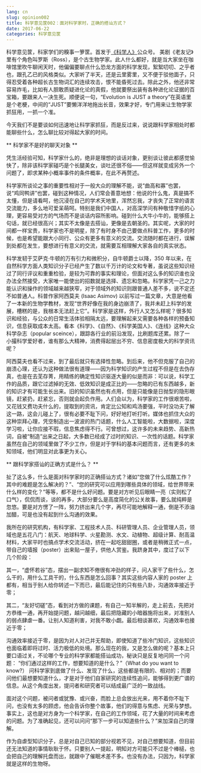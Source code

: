 ```yaml
---
lang: cn
slug: opinion002
title: 科学意见筐002：面对科学家时，正确的搭讪方式？
date: 2017-06-22
categories: 科学意见筐
---
```


科学意见筐，科家学们的糗事一箩筐。首发于[《科学人》](http://www.guokr.com/scientific/)公众号。
美剧《老友记》里有个角色叫罗斯（Ross），是个古生物学家。此人什么都好，就是当大家坐在咖啡馆里吹牛聊闲天时，他偏偏要聊点什么恐龙方面的科学发现，絮絮叨叨、之乎者也，跟孔乙已的风格类似。大家听了半天，还是云里雾里，又不便于驳他面子，只得忍受着各种超长古生物词汇的连续攻击，恨不能昏死过去。除此之外，他还非常容易炸毛，比如有人胆敢质疑进化论的真假，他就要祭出装有各种进化论证据的百宝箱，要跟来人一决生死。顺便说一句，“Evolution is JUST a theory”在英语里是个老梗，中间的“JUST”要懒洋洋地拖出长音，效果才好，专门用来让生物学家抓狂用，一抓一个准。

今天我们不是要谈如何迅速地让科学家抓狂，而是反过来，说说跟科学家相处时都能聊些什么，怎么聊比较对得起大家的时间。

** 科学家不是好的聊天对象 **

凭生活经验可知，科学家什么的，绝非是理想的谈话对象，更别谈让彼此都感觉愉快了，除非该科学家碰巧是个长腿美女，谈吐还很不俗——但这样就变成另外一个问题了，即求某种小概率事件的条件概率，在此不再赘述。

科学家所谈论之事的重要性相对于一般大众的理解不能，说“曲高和寡”也罢，说“鸡同鸭讲”也罢，碰到这种情况，人们常会善意地想：他说的什么鬼，真是搞不太懂，但是请看呵，他沉浸在自己的学术天地里，浑然忘我，才丧失了正常的语言交流能力，多么地可爱呆萌呵。特别是我们中国人，对高深学问有种敬惜字纸的心理，更容易受对方的气场而不是谈话内容所影响。碰到什么大牛小牛的，能够搭上句话，就已经很高兴；其实不太像是去搭讪，更像是去朝圣的。其实呢，大家的时间都一样宝贵，科学家也不是明星，除了有时身不由己要做点科普工作，更多的时候，也是希望能跟大小同行、公众有更多有意义的交流。交流随时都在进行，误解到处都在发生，要想进行有意义的交流，就需要互相理解大家各自的真实状态。

科学发韧于艾萨克·牛顿的万有引力和微积分，自牛顿爵士以降，350 年以来，在自然科学方面人类知识分子已经产生了数以千万计的论文和专著，虽说这些知识经过了同行评议和重重检验，是较为可靠的事实和理论，但面对这么多的知识谁也没办法全然接受，大家唯一能使出的招数就是选择、遗忘和忽略。科学家凭一己之力能认识和操作的领域越来越狭窄，对于领域外的知识则跟普通人差不多，说不定还不如普通人。科普作家阿西莫夫 (Isaac Asimov)  以前写过一篇文章，大意是他看了一本新的生物学教材，发现“世界好像在我的身边崩溃了，我并未赶上科学的发展，槽糕的是，我根本无法赶上它”。科学家是这样，外行人又怎么样呢？很多知识和经验，与公众的日常生活体验相隔太远，要理解起来又需要各种各样的预备知识，信息获取成本太高。看本《科学》、《自然》、《科学美国人》、《连线》这种大众科学杂志（popular sceince），跟踪各行业的前沿发现，比刷题库还累。除了一小撮科学爱好者，谁有那么大精神，消费得起层出不穷、信息密度极大的科学资讯呢？

阿西莫夫也看不过来，到了最后就只有选择性忽略。到后来，他不但克服了自己的崩溃心理，还认为这种做法很有道理——因为科学知识的产生过程不但是在去伪存真，也是在去芜存菁，用精练的确定性知识驱逐大量的似是而非：可以说，科学工作的品质，跟它过滤掉的无效、低效知识是成正比的——忽略的已有东西越多，新的知识才有可能生长出来。旧的知识虽然也有点用，但是只能像是日抛型的隐形眼镜，赶紧扔，赶紧忘，否则就会起负作用。人们会以为，科学家的工作很艰苦啦，又花钱又费功夫什么的，提取到的资讯，肯定比公知和鸡汤要强，平时没功夫了解这一路，这会儿碰上了，很有必要不耻下问，好好地打听打听。媒体也抓住大众的这种崇拜心理，凭空制造出一波波的热门话题，什么人工智能啦，大数据啦，深度学习啦，让你应接不瑕，信息焦虑得不行。可曾想过，这许多的未来趋势、高新热词，自被“制造”出来之日起，大多数已经成了过时的知识、一次性的话题。科学家虽然在自己的领域里做了不少工作，但是对于学科的基本问题而言，还有更多的未知领域，他们明显对此事更为关心。

** 跟科学家搭讪的正确方式是什么？ **

扯了这么多，什么是面对科学家时的正确搭讪方式？诸如“您做了什么炫酷工作？其中的难题是怎么解决的？”、“您的研究可以应用到哪些具体的领域，给世界带来什么样的变化？”等等，都不是什么好问题。要是对方听见后眼睛一亮（实则松了口气），侃侃而谈，谈的再多，大部分要么是高度简化的公关故事，要么就纯粹是忽悠。要是对方愣了一阵，努力挤出来几个字，再尽可能地解释一通，倒是不添油加醋，可是也没有起到什么沟通的效果。

我所在的研究机构，有科学家、工程技术人员、科研管理人员、企业管理人员，领域也是五花八门：航天、地球科学、火星勘测、水文、动植物、超级计算、耐高温材料，大家平时也搞点学术交流活动，挤在一起吃甜甜圈，或者是稍微正式一点，带自己的墙报（poster）出来贴一屋子，供他人赏鉴。我跻身其中，度过了以下几个阶段：

其一，“虚怀若谷”态，摆出一副求知不倦很有冲劲的样子，问人家干了些什么，怎么干的，用什么工具干的，什么东西是怎么回事？其实这些内容人家的 poster 上都有，相当于别人给你转述一下而已，最后能记住的只有些八卦，沟通效率接近于零；

其二，“友好切磋”态，看到对方做的课题，有自己一知半解的，走上前去，先把对方恭维一通，再开始提问题，越问越细，最后把隐藏的小暗器施将出来，对准别人的弱点肆虐一番。让别人知道利害，对我不敢小觑。最后相谈甚欢，沟通效率也接近于零；

沟通效率接近于零，是因为对人对己并无帮助，即使知道了些冷门知识，这些知识也面临着即将过时、活力极低的处境。那么现在的我，又是怎么做的呢？基本上只要口语过关，不论哪个专业的科学家都能搭讪成功，秘诀只是反复地问同一个问题：
“你们通过这样的工作，想要知道的是什么？”（What do you want to know?）
问科学家到底做了什么、发现了什么，这些都是有限的、相对的；而要问他们最想要知道什么，才是对于他们自家研究的连续性追问，能够得到更广谱的信息。从这个角度出发，提问者和研究者可以结成最广泛的一致战线。

面对这个问题，被问者或犹豫、或兴奋，而脸上总会放出光来，用不着你不耻下问，也没有太多的顾虑，他会告诉你整个故事，他们的得意与焦虑、光荣与梦想。事实上，这也是对方身为一个科学家，在自己的工作领域，花了大量的时间来考虑的问题。为了准确起见，还可以问问“那下一步可以知道些什么？”来加深自己的理解。

作为自虐型知识分子，总是对自己已知的部分视若不见，对自己想要知道，但目前还无法知道的事情耿耿于怀。只要别人一提起，明知对方可能只不过是个棒槌，也会把自己的理解托盘而出，就跟中了催眠术差不多。也没有办法，只因为，科学家就是这样的生物呀。


